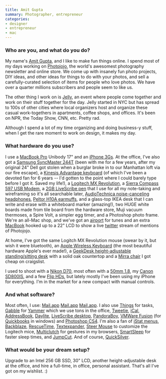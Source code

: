 ```yaml
---
title: Amit Gupta
summary: Photographer, entrepreneur
categories:
- designer
- entrepreneur
- mac
---
```


### Who are you, and what do you do?

My name's [Amit Gupta](http://www.amitgupta.com/ "Amit's website."), and I like to make fun things online. I spend most of my days working on [Photojojo](http://www.photojojo.com/ "The very popular photography newsletter."), the world's awesomest photography newsletter and online store. We come up with insanely fun photo projects, DIY ideas, and other ideas for things to do with your photos, and sell a carefully-curated selection of items for people who love photos. We have over a quarter millions subscribers and people seem to like us.

The other thing I work on is [Jelly](http://workatjelly.com/ "A Jelly is a casual working event for geeks."), an event where people come together and work on their stuff together for the day. Jelly started in NYC but has spread to 100s of other cities where local organizers host and organize these casual work-togethers in apartments, coffee shops, and offices. It's been on NPR, the Today Show, CNN, etc. Pretty rad.

Although I spend a lot of my time organizing and doing business-y stuff, when I get the rare moment to work on design, it makes my day.

### What hardware do you use?

I use a [MacBook Pro][macbook-pro] Unibody 17" and an [iPhone 3Gs][iphone-3gs]. At the office, I've also got a [Samsung SyncMaster 244T][syncmaster-244t] (been with me for a few years, after my original 24" Dell got stolen when a burglar broke in to our Manhattan loft via our fire escape), a [Kinesis Advantage keyboard][advantage] (of which I've been a devoted fan for 6 years -- I'd gotten to the point where I could barely type before I got it. Saved my life!), a [Logitech MX Revolution][mx-revolution], a [Sierra Compass 597 USB Modem][compass-597], a [2GB LiveScribe pen][pulse-smartpen] that I use for all my note-taking and wireframing so it's all searchable later, [AudioTechnica noise-canceling headphones][ath-anc7b], [Peltor H10A earmuffs][optime-105], and a glass-top IKEA desk that I can write and erase with a whiteboard marker (amazing!), two HUGE white boards made from tile board from the hardware store, Muji vacuum thermoses, a Spire Volt, a simpler egg timer, and a Photoshop photo frame. We're an all-Mac shop, and we've got an [airport][airport-express] for tunes and an extra [MacBook][] hooked up to a 22" LCD to show a live [twitter][] stream of mentions of Photojojo.

At home, I've got the same Logitch MX Revolution mouse (swear by it, but wish it were bluetooth), an [Apple Wireless Keyboard][keyboard] (the most beautiful hardware Apple's ever made!), a [GeekDesk height-adjustable standing/sitting desk][geekdesk] with a solid oak countertop and a [Mirra chair][mirra] I got cheap on craigslist.

I used to shoot with a [Nikon D70][d70], most often with a [50mm 1.8][af-nikkor-50mm-f1.8d], my [Canon SD800IS][powershot-sd800], and a few [Flip HDs][flip-ultra-hd], but lately mostly I've been using my iPhone for everything. I'm in the market for a new compact with manual controls.

### And what software?

Most often, I use: [Mail.app][mail] [Mail.app][mail] [Mail.app][mail]. I also use [Things][] for tasks, [Gabble][] for [Yammer][] which we use tons in the office, [Tweetie][], [iCal][], [AddressBook][address-book], [Daylite][], [LiveScribe desktop][livescribe-desktop], [PandoraBoy][], [VMWare Fusion][vmware-fusion] (for [Quickbooks][] in windows) and [Photoshop CS4][photoshop]. I'm also a fan of [iStat menus][istat-menus], [Backblaze][], [RescueTime][], [Textexpander][], [Steer Mouse][steermouse] to customize the Logitech mice, [Multiclutch][] for gestures in my browsers, [SmartSleep][] for faster sleep times, and [JumpCut][]. And of course, [QuickSilver][].

### What would be your dream setup?

Upgrade to an Intel 256 GB SSD, 30" LCD, another height-adjustable desk at the office, and hire a full-time, in office, personal assistant. That's all I've got on my wishlist. :)

[address-book]: https://support.apple.com/en-us/HT201728 "A contacts application included with Mac OS X."
[advantage]: https://www.kinesis-ergo.com/shop/advantage-for-pc-mac/ "A fancy ergonomic keyboard."
[af-nikkor-50mm-f1.8d]: https://www.nikonusa.com/en/Nikon-Products/Product/Camera-Lenses/2137/AF-NIKKOR-50mm-f%252F1.8D.html "A lens for SLR cameras."
[airport-express]: https://en.wikipedia.org/wiki/AirPort_Express "A small wireless access point."
[ath-anc7b]: https://www.audio-technica.com/cms/headphones/1c7efaa15727a938/index.html "Noise-cancelling headphones."
[backblaze]: https://www.backblaze.com/cloud-backup.html "Online backup."
[compass-597]: https://www.amazon.com/Compass-597-EVDO-Modem-Sprint/dp/B001HYV6A6 "A USB device for EVDO access."
[d70]: https://www.nikonusa.com/en/Nikon-Products/Product-Archive/Digital-SLR/25214/D70.html "A 6.1 megapixel digital SLR camera."
[daylite]: https://www.marketcircle.com/daylite/ "Business productivity software."
[flip-ultra-hd]: http://en.wikipedia.org/wiki/Flip_Video#Models "A compact HD video recorder."
[gabble]: https://www.macupdate.com/app/mac/31552/gabble/ "A Mac client for the Yammer messaging platform."
[geekdesk]: https://www.geekdesk.com/ "An electronic, height-adjustable desk."
[ical]: https://en.wikipedia.org/wiki/Calendar_(Apple) "The calendar software included with macOS."
[iphone-3gs]: https://en.wikipedia.org/wiki/IPhone_3GS "A 3 megapixel smartphone."
[istat-menus]: https://bjango.com/mac/istatmenus/ "A collection of Mac OS X menu items for monitoring your system."
[jumpcut]: http://jumpcut.sourceforge.net/ "A clipboard buffer for Mac OS X."
[keyboard]: https://www.apple.com/keyboard/ "The keyboard."
[livescribe-desktop]: http://www.livescribe.com/en-us/support/echo/setup/ "Software for reading input (notes, audio) from the Pulse smart pen."
[macbook-pro]: https://www.apple.com/macbook-pro/ "A laptop."
[macbook]: https://en.wikipedia.org/wiki/MacBook "A laptop."
[mail]: https://en.wikipedia.org/wiki/Mail_(application) "The default Mac OS X mail client."
[mirra]: http://www.hermanmiller.com/products/seating/performance-work-chairs/mirra-chairs.html "An ergonomic work chair."
[multiclutch]: https://github.com/quicklywilliam/multiclutch "Gesture software for Mac OS X."
[mx-revolution]: https://www.amazon.com/Logitech-Revolution-Cordless-Laser-Mouse/dp/B000HCT12O "A wireless laser mouse."
[optime-105]: https://www.amazon.com/3M-Peltor-H10A-Optime-Earmuff/dp/B00009LI4K "Over the head earmuffs."
[pandoraboy]: https://github.com/jnjosh/PandoraBoy "Mac software for controlling Pandora via hotkeys or the Apple Remote."
[photoshop]: https://www.adobe.com/products/photoshop.html "A bitmap image editor."
[powershot-sd800]: https://www.amazon.com/Canon-PowerShot-Digital-Image-Stabilized-Optical/dp/B000HAOVGM "A 7.1 megapixel compact digital camera."
[pulse-smartpen]: https://en.wikipedia.org/wiki/Pulse_Smartpen#The_Smartpen "A digital pen that stores what you write."
[quickbooks]: https://quickbooks.intuit.com/ "Business accounting software for Windows."
[quicksilver]: https://qsapp.com/ "A data manipulator and launcher for the Mac."
[rescuetime]: https://www.rescuetime.com/ "A Web-based time tracking and productivity suite."
[smartsleep]: https://www.jinx.de/SmartSleep.html "A Mac OS X prefpane to give you control over your computer's sleep states."
[steermouse]: http://www.plentycom.jp/en/steermouse/ "A custom Mac mouse driver with extra features."
[syncmaster-244t]: https://www.cnet.com/products/samsung-syncmaster-244t-silver/ "A 24 inch LCD monitor."
[textexpander]: https://smilesoftware.com/textexpander "A Mac app for adding custom abbreviations for often-used text."
[things]: https://culturedcode.com/things/ "A task management application for the Mac."
[tweetie]: https://en.wikipedia.org/wiki/Tweetie "A Twitter client for the Mac."
[twitter]: https://twitter.com/ "An online micro-blogging platform."
[vmware-fusion]: https://www.vmware.com/products/fusion.html "A PC emulator for the Mac."
[yammer]: https://www.yammer.com/ "An enterprise messaging platform."
